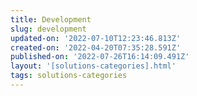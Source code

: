 ```yaml
---
title: Development
slug: development
updated-on: '2022-07-10T12:23:46.813Z'
created-on: '2022-04-20T07:35:28.591Z'
published-on: '2022-07-26T16:14:09.491Z'
layout: '[solutions-categories].html'
tags: solutions-categories
---
```



